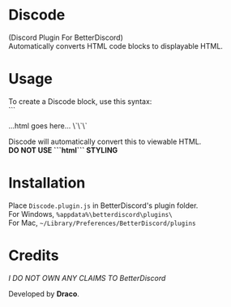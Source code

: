 # Discode
(Discord Plugin For BetterDiscord)  
Automatically converts HTML code blocks to displayable HTML.  
  
# Usage
To create a Discode block, use this syntax:  
\`\`\`  
<!DOCTYPE html>  
<html>
...html goes here...
</html>  
\`\`\`  
  
Discode will automatically convert this to viewable HTML.  
**DO NOT USE \`\`\`html\`\`\` STYLING**  

# Installation
Place `Discode.plugin.js` in BetterDiscord's plugin folder.  
For Windows, `%appdata%\betterdiscord\plugins\`  
For Mac, `~/Library/Preferences/BetterDiscord/plugins`  
  
# Credits
*I DO NOT OWN ANY CLAIMS TO BetterDiscord*

Developed by **Draco**.
